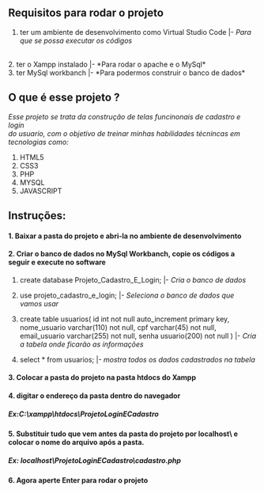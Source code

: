 <h2>Requisitos para rodar o projeto</h2>

1. ter um ambiente de desenvolvimento como Virtual Studio Code
    |- *Para que se possa executar os códigos*
<br>
2. ter o Xampp instalado
    |- *Para rodar o apache e o MySql*
<br>
3. ter MySql workbanch
    |- *Para podermos construir o banco de dados*
<br>

<h2>O que é esse projeto ?</h2>

*Esse projeto se trata da construção de telas funcinonais de cadastro e login <br> do usuario, com o objetivo de treinar minhas habilidades técnincas em <br> tecnologias como:*

 1. HTML5
 2. CSS3
 3. PHP
 4. MYSQL
 5. JAVASCRIPT

<h2>Instruções:</h2>

<h4>1. Baixar a pasta do projeto e abri-la no ambiente de desenvolvimento</h4>

<h4>2. Criar o banco de dados no MySql Workbanch, copie os códigos a seguir e execute no software</h4>

1. create database Projeto_Cadastro_E_Login;
    |- *Cria o banco de dados*
2. use projeto_cadastro_e_login;
    |- *Seleciona o banco de dados que vamos usar*
3. create table usuarios(
    id int not null auto_increment primary key,        nome_usuario varchar(110) not null,
    cpf varchar(45) not null,
    email_usuario varchar(255) not null,
    senha usuario(200) not null
)
    |- *Cria a tabela onde ficarão as informações*

4. select * from usuarios;
    |- *mostra todos os dados cadastrados na tabela*


<h4>3. Colocar a pasta do projeto na pasta htdocs do Xampp</h4>

<h4>4. digitar o endereço da pasta dentro do navegador</h4>

<h5>Ex:C:\xampp\htdocs\ProjetoLoginECadastro</h5>

<h4>5. Substituir tudo que vem antes da pasta do projeto por localhost\ e colocar o nome do arquivo após a pasta.</h4>

<h5>Ex: localhost\ProjetoLoginECadastro\cadastro.php</h5>

<h4>6. Agora aperte Enter para rodar o projeto</h4>
